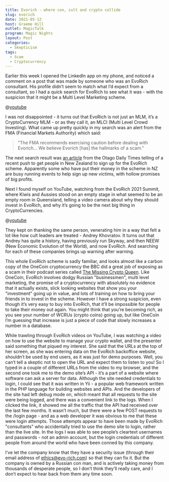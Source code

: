 ```yaml
---
title: Evorich - where con, cult and crypto collide
slug: evorich
date: 2021-05-12
host: Graeme Hill
outlet: MagicTalk
program: Magic Nights
layout: Post
categories:
  - Skepticism
tags:
  - Scam
  - Cryptocurrency
---
```


Earlier this week I opened the LinkedIn app on my phone, and noticed a comment on a post that was made by someone who was an EvoRich consultant. His profile didn’t seem to match what I’d expect from a consultant, so I had a quick search for EvoRich to see what it was - with the suspicion that it might be a Multi Level Marketing scheme.

<!-- more -->

@[youtube](https://youtu.be/xg1PYb18Mi8)

I was not disappointed - it turns out that EvoRich is not just an MLM, it’s a CryptoCurrency MLM - or as they call it, an MLCI (Multi Level Crowd Investing). What came up pretty quickly in my search was an alert from the FMA (Financial Markets Authority) which said:

> "The FMA recommends exercising caution before dealing with Evorich... We believe Evorich [has] the hallmarks of a scam."

The next search result was [an article](https://www.odt.co.nz/lifestyle/magazine/russian-scheme-luring-kiwi-investors) from the Otago Daily Times telling of a recent push to get people in New Zealand to sign up for the EvoRich scheme. Apparently some who have put their money in the scheme in NZ are busy running events to help sign up new victims, with hollow promises of big profits.

Next I found myself on YouTube, watching from the EvoRich 2021 Summit, where Kiwis and Aussies stood on an empty stage in what seemed to be an empty room in Queensland, telling a video camera about why they should invest in EvoRich, and why it’s going to be the next big thing in CryptoCurrencies.

@[youtube](https://www.youtu.be/d31vhuL8_8U)

They kept on thanking the same person, venerating him in a way that felt a lot like how cult leaders are treated - Andrey Khovratov. It turns out that Andrey has quite a history, having previously run Skyway, and then NEEW (New Economic Evolution of the World), and now EvoRich. And searching for each of these companies brings up warning after warning.

This whole EvoRich scheme is sadly familiar, and looks almost like a carbon copy of the OneCoin cryptocurrency the BBC did a great job of exposing as a scam in their podcast series called [The Missing Crypto Queen](https://www.bbc.co.uk/programmes/p07nkd84). Like OneCoin, EvoRich involves dodgy Russian "businessmen", multi level marketing, the promise of a cryptocurrency with absolutely no evidence that it actually exists, slick looking websites that show you your "investment" going up in value, and lots of training on how to bring your friends in to invest in the scheme. However I have a strong suspicion, even though it’s very easy to buy into EvoRich, that it’ll be impossible for people to take their money out again. You might think that you’re becoming rich, as you see your number of WCRUs (crypto coins) going up, but like OneCoin I’m guessing that increase is just a piece of code that slowly increases a number in a database.

While trawling through EvoRich videos on YouTube, I was watching a video on how to use the website to manage your crypto wallet, and the presenter said something that piqued my interest. She said that the URLs at the top of her screen, as she was entering data on the EvoRich backoffice website, shouldn’t be used by end users, as it was just for demo purposes. Well, you can’t tell a skeptic not to open the URL and expect them to listen to you! So I typed in a couple of different URLs from the video to my browser, and the second one took me to the demo site’s API - it’s a part of a website where software can ask a server for data. Although the site needed credentials to login, I could see that it was written in Yii - a popular web framework written in the PHP language for building websites and APIs. And the developers of the site had left debug mode on, which meant that all requests to the site were being logged, and there was a convenient link to the logs. When I clicked the link, it showed me all the traffic that the API had received over the last few months. It wasn’t much, but there were a few POST requests to the /login page - and as a web developer it was obvious to me that these were login attempts. Those attempts appear to have been made by EvoRich "consultants" who accidentally tried to use the demo site to login, rather than the live site. In the logs I was able to see people’s cleartext usernames and passwords - not an admin account, but the login credentials of different people from around the world who have been conned by this company.

I’ve let the company know that they have a security issue (through their email address of ethics@evo-rich.com) so that they can fix it. But the company is owned by a Russian con man, and is actively taking money from thousands of desperate people, so I don’t think they’ll really care, and I don’t expect to hear back from them any time soon.
